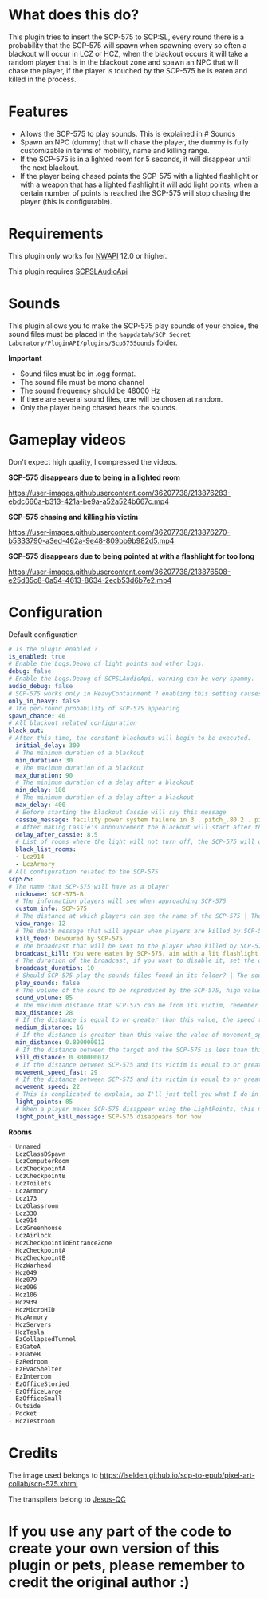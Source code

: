 # What does this do?
This plugin tries to insert the SCP-575 to SCP:SL, every round there is a probability that the SCP-575 will spawn when spawning every so often a blackout will occur in LCZ or HCZ, when the blackout occurs it will take a random player that is in the blackout zone and spawn an NPC that will chase the player, if the player is touched by the SCP-575 he is eaten and killed in the process.

# Features
* Allows the SCP-575 to play sounds. This is explained in # Sounds
* Spawn an NPC (dummy) that will chase the player, the dummy is fully customizable in terms of mobility, name and killing range.
* If the SCP-575 is in a lighted room for 5 seconds, it will disappear until the next blackout.
* If the player being chased points the SCP-575 with a lighted flashlight or with a weapon that has a lighted flashlight it will add light points, when a certain number of points is reached the SCP-575 will stop chasing the player (this is configurable).

# Requirements
This plugin only works for [NWAPI](https://github.com/northwood-studios/NwPluginAPI) 12.0 or higher.

This plugin requires [SCPSLAudioApi](https://github.com/CedModV2/SCPSLAudioApi)

# Sounds
This plugin allows you to make the SCP-575 play sounds of your choice, the sound files must be placed in the ``%appdata%/SCP Secret Laboratory/PluginAPI/plugins/Scp575Sounds`` folder.

**Important**
* Sound files must be in .ogg format.
* The sound file must be mono channel
* The sound frequency should be 48000 Hz
* If there are several sound files, one will be chosen at random.
* Only the player being chased hears the sounds.

# Gameplay videos
Don't expect high quality, I compressed the videos.

**SCP-575 disappears due to being in a lighted room**

https://user-images.githubusercontent.com/36207738/213876283-ebdc666a-b313-421a-be9a-a52a524b667c.mp4

**SCP-575 chasing and killing his victim**

https://user-images.githubusercontent.com/36207738/213876270-b5333790-a3ed-462a-9e48-809bb9b982d5.mp4

**SCP-575 disappears due to being pointed at with a flashlight for too long**

https://user-images.githubusercontent.com/36207738/213876508-e25d35c8-0a54-4613-8634-2ecb53d6b7e2.mp4

# Configuration

Default configuration

```yml
# Is the plugin enabled ?
is_enabled: true
# Enable the Logs.Debug of light points and other logs.
debug: false
# Enable the Logs.Debug of SCPSLAudioApi, warning can be very spammy.
audio_debug: false
# SCP-575 works only in HeavyContainment ? enabling this setting causes the SCP-575 to no longer appear in LightContainment.
only_in_heavy: false
# The per-round probability of SCP-575 appearing
spawn_chance: 40
# All blackout related configuration
black_out:
# After this time, the constant blackouts will begin to be executed.
  initial_delay: 300
  # The minimum duration of a blackout
  min_duration: 30
  # The maximum duration of a blackout
  max_duration: 90
  # The minimum duration of a delay after a blackout
  min_delay: 180
  # The minimum duration of a delay after a blackout
  max_delay: 400
  # Before starting the blackout Cassie will say this message
  cassie_message: facility power system failure in 3 . pitch_.80 2 . pitch_.60 1 . pitch_.49 . .g1 pitch_.42  .g2 pitch_.31  .g5
  # After making Cassie's announcement the blackout will start after these seconds, perfect to turn off the lights just when the announcement ends.
  delay_after_cassie: 8.5
  # List of rooms where the light will not turn off, the SCP-575 will disappear if you touch these rooms for 5 seconds. If you want a list of Rooms see the Readme of the plugin repository
  black_list_rooms:
  - Lcz914
  - LczArmory
# All configuration related to the SCP-575
scp575:
# The name that SCP-575 will have as a player
  nickname: SCP-575-B
  # The information players will see when approaching SCP-575
  custom_info: SCP-575
  # The distance at which players can see the name of the SCP-575 | The game default value is 10
  view_range: 12
  # The death message that will appear when players are killed by SCP-575
  kill_feed: Devoured by SCP-575
  # The broadcast that will be sent to the player when killed by SCP-575
  broadcast_kill: You were eaten by SCP-575, aim with a lit flashlight next time
  # The duration of the broadcast, if you want to disable it, set the duration to 0
  broadcast_duration: 10
  # Should SCP-575 play the sounds files found in its folder? | The sound file must be .ogg need to be mono channel and have a frequency of 48000 Hz
  play_sounds: false
  # The volume of the sound to be reproduced by the SCP-575, high values violate the VSR.
  sound_volume: 85
  # The maximum distance that SCP-575 can be from its victim, remember that it must be greater than 16
  max_distance: 28
  # If the distance is equal to or greater than this value, the speed that is movement_speed_fast will be applied to the SCP-575.
  medium_distance: 16
  # If the distance is greater than this value the value of movement_speed will be applied to the SCP-575.
  min_distance: 0.800000012
  # If the distance between the target and the SCP-575 is less than this value, the target will die. Note that if you modify this value you will have to do it with min_distance as well.
  kill_distance: 0.800000012
  # If the distance between SCP-575 and its victim is equal to or greater than 16, it will have this movement speed
  movement_speed_fast: 29
  # If the distance between SCP-575 and its victim is equal to or greater than 5, it will have this movement speed
  movement_speed: 22
  # This is complicated to explain, so I'll just tell you what I do in the code. If a player has a flashlight on and points it at SCP-575 I fire a ray of light that if it touches SCP-575 adds a point of light, when it reaches a certain point of light SCP-575 disappears. The coroutine that checks these points is executed every 0.1s.
  light_points: 85
  # When a player makes SCP-575 disappear using the LightPoints, this message will be sent to the player.
  light_point_kill_message: SCP-575 disappears for now
```

**Rooms**

```md
- Unnamed
- LczClassDSpawn
- LczComputerRoom
- LczCheckpointA
- LczCheckpointB
- LczToilets
- LczArmory
- Lcz173
- LczGlassroom
- Lcz330
- Lcz914
- LczGreenhouse
- LczAirlock
- HczCheckpointToEntranceZone
- HczCheckpointA
- HczCheckpointB
- HczWarhead
- Hcz049
- Hcz079
- Hcz096
- Hcz106
- Hcz939
- HczMicroHID
- HczArmory
- HczServers
- HczTesla
- EzCollapsedTunnel
- EzGateA
- EzGateB
- EzRedroom
- EzEvacShelter
- EzIntercom
- EzOfficeStoried
- EzOfficeLarge
- EzOfficeSmall
- Outside
- Pocket
- HczTestroom

```

# Credits

The image used belongs to https://lselden.github.io/scp-to-epub/pixel-art-collab/scp-575.xhtml

The transpilers belong to [Jesus-QC](https://github.com/Jesus-QC)

# If you use any part of the code to create your own version of this plugin or pets, please remember to credit the original author :)
